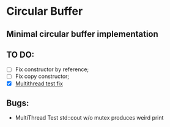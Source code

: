 # Circular Buffer

## Minimal circular buffer implementation 

## TO DO:
- [ ] Fix constructor by reference;
- [ ] Fix copy constructor;
- [x] [Multithread test fix](https://stackoverflow.com/questions/34078208/passing-object-by-reference-to-stdthread-in-c11)

## Bugs:
- MultiThread Test std::cout w/o mutex produces weird print